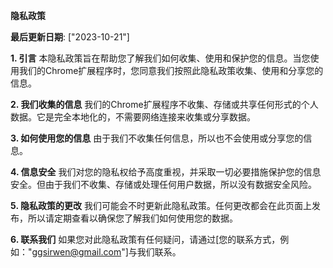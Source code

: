 
**隐私政策**

**最后更新日期**: ["2023-10-21"]

**1. 引言**
本隐私政策旨在帮助您了解我们如何收集、使用和保护您的信息。当您使用我们的Chrome扩展程序时，您同意我们按照此隐私政策收集、使用和分享您的信息。

**2. 我们收集的信息**
我们的Chrome扩展程序不收集、存储或共享任何形式的个人数据。它是完全本地化的，不需要网络连接来收集或分享数据。

**3. 如何使用您的信息**
由于我们不收集任何信息，所以也不会使用或分享您的信息。

**4. 信息安全**
我们对您的隐私权给予高度重视，并采取一切必要措施保护您的信息安全。但由于我们不收集、存储或处理任何用户数据，所以没有数据安全风险。

**5. 隐私政策的更改**
我们可能会不时更新此隐私政策。任何更改都会在此页面上发布，所以请定期查看以确保您了解我们如何使用您的数据。

**6. 联系我们**
如果您对此隐私政策有任何疑问，请通过[您的联系方式，例如："ggsirwen@gmail.com"]与我们联系。
